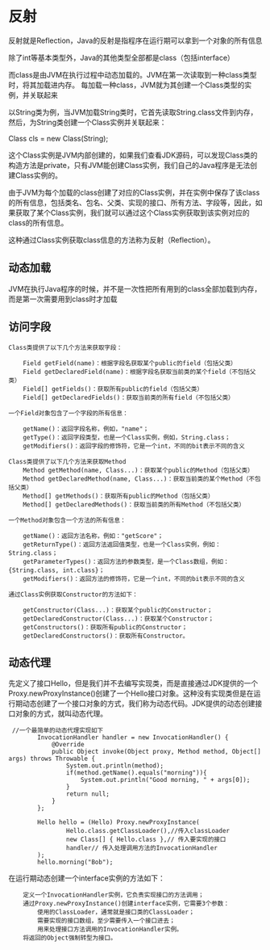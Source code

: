 # 反射
反射就是Reflection，Java的反射是指程序在运行期可以拿到一个对象的所有信息

除了int等基本类型外，Java的其他类型全部都是class（包括interface）

而class是由JVM在执行过程中动态加载的。JVM在第一次读取到一种class类型时，将其加载进内存。
每加载一种class，JVM就为其创建一个Class类型的实例，并关联起来

以String类为例，当JVM加载String类时，它首先读取String.class文件到内存，然后，为String类创建一个Class实例并关联起来：

Class cls = new Class(String);

这个Class实例是JVM内部创建的，如果我们查看JDK源码，可以发现Class类的构造方法是private，只有JVM能创建Class实例，我们自己的Java程序是无法创建Class实例的。

由于JVM为每个加载的class创建了对应的Class实例，并在实例中保存了该class的所有信息，包括类名、包名、父类、实现的接口、所有方法、字段等，因此，如果获取了某个Class实例，我们就可以通过这个Class实例获取到该实例对应的class的所有信息。

这种通过Class实例获取class信息的方法称为反射（Reflection）。


## 动态加载
JVM在执行Java程序的时候，并不是一次性把所有用到的class全部加载到内存，而是第一次需要用到class时才加载

## 访问字段
```
Class类提供了以下几个方法来获取字段：

    Field getField(name)：根据字段名获取某个public的field（包括父类）
    Field getDeclaredField(name)：根据字段名获取当前类的某个field（不包括父类）
    Field[] getFields()：获取所有public的field（包括父类）
    Field[] getDeclaredFields()：获取当前类的所有field（不包括父类）
```

```
一个Field对象包含了一个字段的所有信息：

    getName()：返回字段名称，例如，"name"；
    getType()：返回字段类型，也是一个Class实例，例如，String.class；
    getModifiers()：返回字段的修饰符，它是一个int，不同的bit表示不同的含义
```

```
Class类提供了以下几个方法来获取Method
    Method getMethod(name, Class...)：获取某个public的Method（包括父类）
    Method getDeclaredMethod(name, Class...)：获取当前类的某个Method（不包括父类）
    Method[] getMethods()：获取所有public的Method（包括父类）
    Method[] getDeclaredMethods()：获取当前类的所有Method（不包括父类）

```

```
一个Method对象包含一个方法的所有信息：

    getName()：返回方法名称，例如："getScore"；
    getReturnType()：返回方法返回值类型，也是一个Class实例，例如：String.class；
    getParameterTypes()：返回方法的参数类型，是一个Class数组，例如：{String.class, int.class}；
    getModifiers()：返回方法的修饰符，它是一个int，不同的bit表示不同的含义
```

```
通过Class实例获取Constructor的方法如下：

    getConstructor(Class...)：获取某个public的Constructor；
    getDeclaredConstructor(Class...)：获取某个Constructor；
    getConstructors()：获取所有public的Constructor；
    getDeclaredConstructors()：获取所有Constructor。

```

## 动态代理
先定义了接口Hello，但是我们并不去编写实现类，而是直接通过JDK提供的一个Proxy.newProxyInstance()创建了一个Hello接口对象。这种没有实现类但是在运行期动态创建了一个接口对象的方式，我们称为动态代码。JDK提供的动态创建接口对象的方式，就叫动态代理。

```
 //一个最简单的动态代理实现如下
        InvocationHandler handler = new InvocationHandler() {
            @Override
            public Object invoke(Object proxy, Method method, Object[] args) throws Throwable {
                System.out.println(method);
                if(method.getName().equals("morning")){
                    System.out.println("Good morning, " + args[0]);
                }
                return null;
            }
        };

        Hello hello = (Hello) Proxy.newProxyInstance(
                Hello.class.getClassLoader(),//传入classLoader
                new Class[] { Hello.class },// 传入要实现的接口
                handler// 传入处理调用方法的InvocationHandler
        );
        hello.morning("Bob");
```

在运行期动态创建一个interface实例的方法如下：
```
    定义一个InvocationHandler实例，它负责实现接口的方法调用；
    通过Proxy.newProxyInstance()创建interface实例，它需要3个参数：
        使用的ClassLoader，通常就是接口类的ClassLoader；
        需要实现的接口数组，至少需要传入一个接口进去；
        用来处理接口方法调用的InvocationHandler实例。
    将返回的Object强制转型为接口。
```
